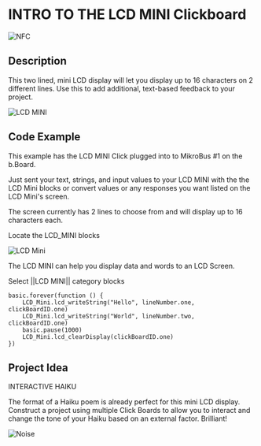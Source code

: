 # INTRO TO THE LCD MINI Clickboard

![NFC](https://github.com/Brilliant-Labs/bboard-tuts/blob/master/lcd-mini/simplestLCD.jpg?raw=true "LCD MINI")

## Description

This two lined, mini LCD display
will let you display up to 16
characters on 2 different lines. Use this to add additional, text-based feedback to your project.

![LCD MINI](https://github.com/Brilliant-Labs/bboard-tuts/blob/master/lcd-mini/lcd-mini-click.jpg?raw=true "LCD MINI Click")

## Code Example

This example has the LCD MINI Click plugged into to MikroBus #1 on the b.Board.

Just sent your text, strings, and input values to your LCD MINI with the the LCD Mini blocks or convert values or any responses you want listed on the LCD Mini's screen.

The screen currently has 2 lines to choose from and will display up to 16 characters each. 

Locate the LCD_MINI blocks

![LCD Mini](https://github.com/Brilliant-Labs/bboard-tuts/blob/master/lcd-mini/lcd-code-gif.gif?raw=true "LCD MINI Click")

The LCD MINI can help you display data and words to an LCD Screen. 

Select ||LCD MINI|| category blocks 

```blocks
basic.forever(function () {
    LCD_Mini.lcd_writeString("Hello", lineNumber.one, clickBoardID.one)
    LCD_Mini.lcd_writeString("World", lineNumber.two, clickBoardID.one)
    basic.pause(1000)
    LCD_Mini.lcd_clearDisplay(clickBoardID.one)
})
```

## Project Idea

INTERACTIVE HAIKU

The format of a Haiku poem is
already perfect for this mini LCD
display. Construct a project
using multiple Click Boards to
allow you to interact and change
the tone of your Haiku based on
an external factor. Brilliant!


![Noise](https://github.com/Brilliant-Labs/bboard-tuts/blob/master/lcd-mini/lcdgif.gif?raw=true "Let's Keep things noisy")